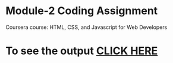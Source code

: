 

# Module-2 Coding Assignment

Coursera course: HTML, CSS, and Javascript for Web Developers

# To see the output [CLICK HERE](https://shridev123.github.io/COURSERA-HTML_CSS_AND_JAVASCRIPT-FOR-WEB-DEVELOPERS/module-2/index.html)

